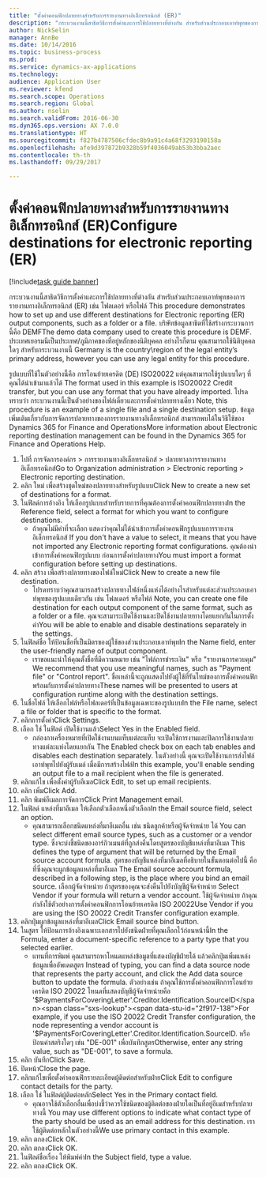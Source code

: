 ```yaml
--- 
title: "ตั้งค่าคอนฟิกปลายทางสำหรับการรายงานทางอิเล็กทรอนิกส์ (ER)"
description: "กระบวนงานนี้สาธิตวิธีการตั้งค่าและการใช้ปลายทางที่ต่างกัน สำหรับส่วนประกอบเอาท์พุทของการรายงานทางอิเล็กทรอนิกส์ (ER) เช่น โฟลเดอร์ หรือไฟล์ "
author: NickSelin
manager: AnnBe
ms.date: 10/14/2016
ms.topic: business-process
ms.prod: 
ms.service: dynamics-ax-applications
ms.technology: 
audience: Application User
ms.reviewer: kfend
ms.search.scope: Operations
ms.search.region: Global
ms.author: nselin
ms.search.validFrom: 2016-06-30
ms.dyn365.ops.version: AX 7.0.0
ms.translationtype: HT
ms.sourcegitcommit: f827b4787506cfdec8b9a91c4a68f3293190158a
ms.openlocfilehash: afe9d397872b9328b59f4036049ab53b3bba2aec
ms.contentlocale: th-th
ms.lasthandoff: 09/29/2017

---
```

# <a name="configure-destinations-for-electronic-reporting-er"></a><span data-ttu-id="2f917-103">ตั้งค่าคอนฟิกปลายทางสำหรับการรายงานทางอิเล็กทรอนิกส์ (ER)</span><span class="sxs-lookup"><span data-stu-id="2f917-103">Configure destinations for electronic reporting (ER)</span></span>

[!include[task guide banner](../../includes/task-guide-banner.md)]

<span data-ttu-id="2f917-104">กระบวนงานนี้สาธิตวิธีการตั้งค่าและการใช้ปลายทางที่ต่างกัน สำหรับส่วนประกอบเอาท์พุทของการรายงานทางอิเล็กทรอนิกส์ (ER) เช่น โฟลเดอร์ หรือไฟล์ </span><span class="sxs-lookup"><span data-stu-id="2f917-104">This procedure demonstrates how to set up and use different destinations for Electronic reporting (ER) output components, such as a folder or a file.</span></span> <span data-ttu-id="2f917-105">บริษัทข้อมูลสาธิตที่ใช้สร้างกระบวนการนี้คือ DEMF</span><span class="sxs-lookup"><span data-stu-id="2f917-105">The demo data company used to create this procedure is DEMF.</span></span> <span data-ttu-id="2f917-106">ประเทศเยอรมนีเป็นประเทศ/ภูมิภาคของที่อยู่หลักของนิติบุคคล อย่างไรก็ตาม คุณสามารถใช้นิติบุคคลใดๆ สำหรับกระบวนงานนี้ </span><span class="sxs-lookup"><span data-stu-id="2f917-106">Germany is the country\region of the legal entity’s primary address, however you can use any legal entity for this procedure.</span></span> 

<span data-ttu-id="2f917-107">รูปแบบที่ใช้ในตัวอย่างนี้คือ การโอนย้ายเครดิต (DE) ISO20022 แต่คุณสามารถใช้รูปแบบใดๆ ที่คุณได้นำเข้ามาแล้วได้ </span><span class="sxs-lookup"><span data-stu-id="2f917-107">The format used in this example is ISO20022 Credit transfer, but you can use any format that you have already imported.</span></span> <span data-ttu-id="2f917-108">โปรดทราบว่า กระบวนงานนี้เป็นตัวอย่างของไฟล์เดี่ยวและการตั้งค่าปลายทางเดี่ยว </span><span class="sxs-lookup"><span data-stu-id="2f917-108">Note, this procedure is an example of a single file and a single destination setup.</span></span> <span data-ttu-id="2f917-109">ข้อมูลเพิ่มเติมเกี่ยวกับการจัดการปลายทางของการรายงานทางอิเล็กทรอนิกส์ สามารถพบได้ในวิธีใช้ของ Dynamics 365 for Finance and Operations</span><span class="sxs-lookup"><span data-stu-id="2f917-109">More information about Electronic reporting destination management can be found in the Dynamics 365 for Finance and Operations Help.</span></span>

1. <span data-ttu-id="2f917-110">ไปที่ การจัดการองค์กร > การรายงานทางอิเล็กทรอนิกส์ > ปลายทางการรายงานทางอิเล็กทรอนิกส์</span><span class="sxs-lookup"><span data-stu-id="2f917-110">Go to Organization administration > Electronic reporting > Electronic reporting destination.</span></span>
2. <span data-ttu-id="2f917-111">คลิก ใหม่ เพื่อสร้างชุดใหม่ของปลายทางสำหรับรูปแบบ</span><span class="sxs-lookup"><span data-stu-id="2f917-111">Click New to create a new set of destinations for a format.</span></span>
3. <span data-ttu-id="2f917-112">ในฟิลด์การอ้างอิง ให้เลือกรูปแบบสำหรับรายการที่คุณต้องการตั้งค่าคอนฟิกปลายทาง</span><span class="sxs-lookup"><span data-stu-id="2f917-112">In the Reference field, select a format for which you want to configure destinations.</span></span>
    * <span data-ttu-id="2f917-113">ถ้าคุณไม่มีค่าที่จะเลือก แสดงว่าคุณไม่ได้นำเข้าการตั้งค่าคอนฟิกรูปแบบการรายงานอิเล็กทรอนิกส์ </span><span class="sxs-lookup"><span data-stu-id="2f917-113">If you don't have a value to select, it means that you have not imported any Electronic reporting format configurations.</span></span> <span data-ttu-id="2f917-114">คุณต้องนำเข้าการตั้งค่าคอนฟิกรูปแบบ ก่อนการตั้งค่าปลายทาง</span><span class="sxs-lookup"><span data-stu-id="2f917-114">You must import a format configuration before setting up destinations.</span></span>  
4. <span data-ttu-id="2f917-115">คลิก สร้าง เพื่อสร้างปลายทางของไฟล์ใหม่</span><span class="sxs-lookup"><span data-stu-id="2f917-115">Click New to create a new file destination.</span></span>
    * <span data-ttu-id="2f917-116">โปรดทราบว่าคุณสามารถสร้างปลายทางไฟล์หนึ่งแห่งได้อย่างไรสำหรับแต่ละส่วนประกอบเอาท์พุทของรูปแบบเดียวกัน เช่น โฟลเดอร์ หรือไฟล์ </span><span class="sxs-lookup"><span data-stu-id="2f917-116">Note, you can create one file destination for each output component of the same format, such as a folder or a file.</span></span> <span data-ttu-id="2f917-117">คุณจะสามาระเปิดใช้งานและปิดใช้งานปลายทางโดยแยกกันในการตั้งค่า</span><span class="sxs-lookup"><span data-stu-id="2f917-117">You will be able to enable and disable destinations separately in the settings.</span></span>  
5. <span data-ttu-id="2f917-118">ในฟิลด์ชื่อ ให้ป้อนชื่อที่เป็นมิตรของผู้ใช้ของส่วนประกอบเอาท์พุท</span><span class="sxs-lookup"><span data-stu-id="2f917-118">In the Name field, enter the user-friendly name of output component.</span></span>
    * <span data-ttu-id="2f917-119">เราขอแนะนำให้คุณตั้งชื่อที่มีความหมาย เช่น "ไฟล์การชำระเงิน" หรือ "รายงานการควบคุม" </span><span class="sxs-lookup"><span data-stu-id="2f917-119">We recommend that you use meaningful names, such as "Payment file" or "Control report".</span></span> <span data-ttu-id="2f917-120">ชื่อเหล่านี้จะถูกแสดงไปยังผู้ใช้ที่รันไทม์ของการตั้งค่าคอนฟิก พร้อมกับการตั้งค่าปลายทาง</span><span class="sxs-lookup"><span data-stu-id="2f917-120">These names will be presented to users at configuration runtime along with the destination settings.</span></span>  
6. <span data-ttu-id="2f917-121">ในชื่อไฟล์ ให้เลือกไฟล์หรือโฟลเดอร์ที่เป็นข้อมูลเฉพาะของรูปแบบ</span><span class="sxs-lookup"><span data-stu-id="2f917-121">In the File name, select a file or folder that is specific to the format.</span></span>
7. <span data-ttu-id="2f917-122">คลิกการตั้งค่า</span><span class="sxs-lookup"><span data-stu-id="2f917-122">Click Settings.</span></span>
8. <span data-ttu-id="2f917-123">เลือก ใช่ ในฟิลด์ เปิดใช้งานแล้ว</span><span class="sxs-lookup"><span data-stu-id="2f917-123">Select Yes in the Enabled field.</span></span>
    * <span data-ttu-id="2f917-124">กล่องกาเครื่องหมายที่เปิดใช้งานบนแท็บแต่ละแท็บ จะเปิดใช้การงานและปิดการใช้งานปลายทางแต่ละแห่งโดยแยกกัน </span><span class="sxs-lookup"><span data-stu-id="2f917-124">The Enabled check box on each tab enables and disables each destination separately.</span></span> <span data-ttu-id="2f917-125">ในตัวอย่างนี้ คุณจะเปิดใช้งานการส่งไฟล์เอาท์พุทไปยังผู้รับเมล์ เมื่อมีการสร้างไฟล์</span><span class="sxs-lookup"><span data-stu-id="2f917-125">In this example, you'll enable sending an output file to a mail recipient when the file is generated.</span></span>  
9. <span data-ttu-id="2f917-126">คลิกแก้ไข เพื่อตั้งค่าผู้รับอีเมล</span><span class="sxs-lookup"><span data-stu-id="2f917-126">Click Edit, to set up email recipients.</span></span>
10. <span data-ttu-id="2f917-127">คลิก เพิ่ม</span><span class="sxs-lookup"><span data-stu-id="2f917-127">Click Add.</span></span>
11. <span data-ttu-id="2f917-128">คลิก พิมพ์อีเมลการจัดการ</span><span class="sxs-lookup"><span data-stu-id="2f917-128">Click Print Management email.</span></span>
12. <span data-ttu-id="2f917-129">ในฟิลด์ แหล่งที่มาอีเมล ให้เลือกตัวเลือกหนึ่งตัวเลือก</span><span class="sxs-lookup"><span data-stu-id="2f917-129">In the Email source  field, select an option.</span></span>
    * <span data-ttu-id="2f917-130">คุณสามารถเลือกชนิดแหล่งที่มาอีเมลอื่น เช่น ชนิดลูกค้าหรือผู้จัดจำหน่าย ได้ </span><span class="sxs-lookup"><span data-stu-id="2f917-130">You can select different email source types, such as a customer or a vendor type.</span></span> <span data-ttu-id="2f917-131">ซึ่งจะบ่งชี้ชนิดของอาร์กิวเมนต์ที่ถูกส่งคืนโดยสูตรของบัญชีแหล่งที่มาอีเมล </span><span class="sxs-lookup"><span data-stu-id="2f917-131">This defines the type of argument that will be returned by the Email source account formula.</span></span> <span data-ttu-id="2f917-132">สูตรของบัญชีแหล่งที่มาอีเมลที่อธิบายในขั้นตอนต่อไปนี้ คือที่ซึ่งคุณจะผูกข้อมูลแหล่งที่มาอีเมล </span><span class="sxs-lookup"><span data-stu-id="2f917-132">The Email source account formula, described in a following step, is the place where you bind an email source.</span></span> <span data-ttu-id="2f917-133">เลือกผู้จัดจำหน่าย ถ้าสูตรของคุณจะส่งคืนไปยังบัญชีผู้จัดจำหน่าย </span><span class="sxs-lookup"><span data-stu-id="2f917-133">Select Vendor if your formula will return a vendor account.</span></span> <span data-ttu-id="2f917-134">ใช้ผู้จัดจำหน่าย ถ้าคุณกำลังใช้ตัวอย่างการตั้งค่าคอนฟิกการโอนย้ายเครดิต ISO 20022</span><span class="sxs-lookup"><span data-stu-id="2f917-134">Use Vendor if you are using the ISO 20022 Credit Transfer configuration example.</span></span>  
13. <span data-ttu-id="2f917-135">คลิกปุ่มผูกข้อมูลแหล่งที่มาอีเมล</span><span class="sxs-lookup"><span data-stu-id="2f917-135">Click Email source bind button.</span></span>
14. <span data-ttu-id="2f917-136">ในสูตร ให้ป้อนการอ้างอิงเฉพาะเอกสารไปยังชนิดฝ่ายที่คุณเลือกไว้ก่อนหน้านี้</span><span class="sxs-lookup"><span data-stu-id="2f917-136">In the Formula, enter a document-specific reference to a party type that you selected earlier.</span></span>
    * <span data-ttu-id="2f917-137">แทนที่การพิมพ์ คุณสามารถหาโหนดแหล่งข้อมูลที่แสดงบัญชีฝ่ายได้ แล้วคลิกปุ่มเพิ่มแหล่งข้อมูลเพื่ออัพเดตสูตร </span><span class="sxs-lookup"><span data-stu-id="2f917-137">Instead of typing, you can find a data source node that represents the party account, and click the Add data source button to update the formula.</span></span> <span data-ttu-id="2f917-138">ตัวอย่างเช่น ถ้าคุณใช้การตั้งค่าคอนฟิกการโอนย้ายเครดิต ISO 20022 โหนดที่แสดงบัญชีผู้จัดจำหน่ายคือ '$PaymentsForCoveringLetter'.Creditor.Identification.SourceID</span><span class="sxs-lookup"><span data-stu-id="2f917-138">For example, if you use the ISO 20022 Credit Transfer configuration, the node representing a vendor account is '$PaymentsForCoveringLetter'.Creditor.Identification.SourceID.</span></span> <span data-ttu-id="2f917-139">หรือ ป้อนค่าสตริงใดๆ เช่น "DE-001" เพื่อบันทึกสูตร</span><span class="sxs-lookup"><span data-stu-id="2f917-139">Otherwise, enter any string value, such as "DE-001", to save a formula.</span></span>  
15. <span data-ttu-id="2f917-140">คลิก บันทึก</span><span class="sxs-lookup"><span data-stu-id="2f917-140">Click Save.</span></span>
16. <span data-ttu-id="2f917-141">ปิดหน้า</span><span class="sxs-lookup"><span data-stu-id="2f917-141">Close the page.</span></span>
17. <span data-ttu-id="2f917-142">คลิกแก้ไขเพื่อตั้งค่าคอนฟิกรายละเอียดผู้ติดต่อสำหรับฝ่าย</span><span class="sxs-lookup"><span data-stu-id="2f917-142">Click Edit to configure contact details for the party.</span></span>
18. <span data-ttu-id="2f917-143">เลือก ใช่ ในฟิลด์ผู้ติดต่อหลัก</span><span class="sxs-lookup"><span data-stu-id="2f917-143">Select Yes in the Primary contact field.</span></span>
    * <span data-ttu-id="2f917-144">คุณอาจใช้ตัวเลือกอื่นเพื่อบ่งชี้ว่าควรใช้ชนิดของผู้ติดต่อของฝ่ายใดเป็นที่อยู่อีเมสำหรับปลายทางนี้ </span><span class="sxs-lookup"><span data-stu-id="2f917-144">You may use different options to indicate what contact type of the party should be used as an email address for this destination.</span></span> <span data-ttu-id="2f917-145">เราใช้ผู้ติดต่อหลักในตัวอย่างนี้</span><span class="sxs-lookup"><span data-stu-id="2f917-145">We use primary contact in this example.</span></span>  
19. <span data-ttu-id="2f917-146">คลิก ตกลง</span><span class="sxs-lookup"><span data-stu-id="2f917-146">Click OK.</span></span>
20. <span data-ttu-id="2f917-147">คลิก ตกลง</span><span class="sxs-lookup"><span data-stu-id="2f917-147">Click OK.</span></span>
21. <span data-ttu-id="2f917-148">ในฟิลด์ชื่อเรื่อง ให้พิมพ์ค่า</span><span class="sxs-lookup"><span data-stu-id="2f917-148">In the Subject field, type a value.</span></span>
22. <span data-ttu-id="2f917-149">คลิก ตกลง</span><span class="sxs-lookup"><span data-stu-id="2f917-149">Click OK.</span></span>


